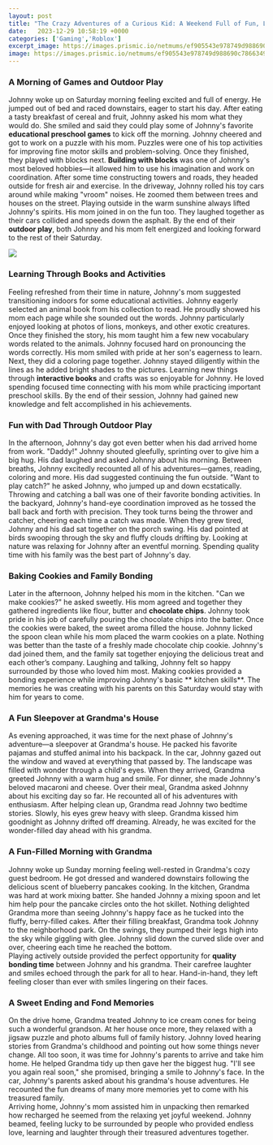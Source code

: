 ```yaml
---
layout: post
title: "The Crazy Adventures of a Curious Kid: A Weekend Full of Fun, Learning and Family"
date:   2023-12-29 10:58:19 +0000
categories: ['Gaming','Roblox']
excerpt_image: https://images.prismic.io/netmums/ef905543e978749d988690c78663494f45049d64_shutterstock_1033653097-1.jpg?auto=compress,format
image: https://images.prismic.io/netmums/ef905543e978749d988690c78663494f45049d64_shutterstock_1033653097-1.jpg?auto=compress,format
---
```


### A Morning of Games and Outdoor Play
Johnny woke up on Saturday morning feeling excited and full of energy. He jumped out of bed and raced downstairs, eager to start his day. After eating a tasty breakfast of cereal and fruit, Johnny asked his mom what they would do. She smiled and said they could play some of Johnny's favorite **educational preschool games** to kick off the morning. 
Johnny cheered and got to work on a puzzle with his mom. Puzzles were one of his top activities for improving fine motor skills and problem-solving. Once they finished, they played with blocks next. **Building with blocks** was one of Johnny's most beloved hobbies—it allowed him to use his imagination and work on coordination. After some time constructing towers and roads, they headed outside for fresh air and exercise. 
In the driveway, Johnny rolled his toy cars around while making "vroom" noises. He zoomed them between trees and houses on the street. Playing outside in the warm sunshine always lifted Johnny's spirits. His mom joined in on the fun too. They laughed together as their cars collided and speeds down the asphalt. By the end of their **outdoor play**, both Johnny and his mom felt energized and looking forward to the rest of their Saturday.

![](https://images.prismic.io/netmums/ef905543e978749d988690c78663494f45049d64_shutterstock_1033653097-1.jpg?auto=compress,format)
### Learning Through Books and Activities  
Feeling refreshed from their time in nature, Johnny's mom suggested transitioning indoors for some educational activities. Johnny eagerly selected an animal book from his collection to read. He proudly showed his mom each page while she sounded out the words. Johnny particularly enjoyed looking at photos of lions, monkeys, and other exotic creatures. 
Once they finished the story, his mom taught him a few new vocabulary words related to the animals. Johnny focused hard on pronouncing the words correctly. His mom smiled with pride at her son's eagerness to learn. Next, they did a coloring page together. Johnny stayed diligently within the lines as he added bright shades to the pictures. 
Learning new things through **interactive books** and crafts was so enjoyable for Johnny. He loved spending focused time connecting with his mom while practicing important preschool skills. By the end of their session, Johnny had gained new knowledge and felt accomplished in his achievements.
### Fun with Dad Through Outdoor Play  
In the afternoon, Johnny's day got even better when his dad arrived home from work. "Daddy!" Johnny shouted gleefully, sprinting over to give him a big hug. His dad laughed and asked Johnny about his morning. Between breaths, Johnny excitedly recounted all of his adventures—games, reading, coloring and more. 
His dad suggested continuing the fun outside. "Want to play catch?" he asked Johnny, who jumped up and down ecstatically. Throwing and catching a ball was one of their favorite bonding activities. In the backyard, Johnny's hand-eye coordination improved as he tossed the ball back and forth with precision. They took turns being the thrower and catcher, cheering each time a catch was made. 
When they grew tired, Johnny and his dad sat together on the porch swing. His dad pointed at birds swooping through the sky and fluffy clouds drifting by. Looking at nature was relaxing for Johnny after an eventful morning. Spending quality time with his family was the best part of Johnny's day.
### Baking Cookies and Family Bonding
Later in the afternoon, Johnny helped his mom in the kitchen. "Can we make cookies?" he asked sweetly. His mom agreed and together they gathered ingredients like flour, butter and **chocolate chips**. Johnny took pride in his job of carefully pouring the chocolate chips into the batter. 
Once the cookies were baked, the sweet aroma filled the house. Johnny licked the spoon clean while his mom placed the warm cookies on a plate. Nothing was better than the taste of a freshly made chocolate chip cookie. Johnny's dad joined them, and the family sat together enjoying the delicious treat and each other’s company. 
Laughing and talking, Johnny felt so happy surrounded by those who loved him most. Making cookies provided a bonding experience while improving Johnny's basic ** kitchen skills**. The memories he was creating with his parents on this Saturday would stay with him for years to come.
### A Fun Sleepover at Grandma's House 
As evening approached, it was time for the next phase of Johnny's adventure—a sleepover at Grandma's house. He packed his favorite pajamas and stuffed animal into his backpack. In the car, Johnny gazed out the window and waved at everything that passed by. The landscape was filled with wonder through a child's eyes.
When they arrived, Grandma greeted Johnny with a warm hug and smile. For dinner, she made Johnny's beloved macaroni and cheese. Over their meal, Grandma asked Johnny about his exciting day so far. He recounted all of his adventures with enthusiasm. After helping clean up, Grandma read Johnny two bedtime stories. Slowly, his eyes grew heavy with sleep. Grandma kissed him goodnight as Johnny drifted off dreaming. Already, he was excited for the wonder-filled day ahead with his grandma. 
### A Fun-Filled Morning with Grandma
Johnny woke up Sunday morning feeling well-rested in Grandma's cozy guest bedroom. He got dressed and wandered downstairs following the delicious scent of blueberry pancakes cooking. In the kitchen, Grandma was hard at work mixing batter. She handed Johnny a mixing spoon and let him help pour the pancake circles onto the hot skillet. 
Nothing delighted Grandma more than seeing Johnny's happy face as he tucked into the fluffy, berry-filled cakes. After their filling breakfast, Grandma took Johnny to the neighborhood park. On the swings, they pumped their legs high into the sky while giggling with glee. Johnny slid down the curved slide over and over, cheering each time he reached the bottom.  
Playing actively outside provided the perfect opportunity for **quality bonding time** between Johnny and his grandma. Their carefree laughter and smiles echoed through the park for all to hear. Hand-in-hand, they left feeling closer than ever with smiles lingering on their faces.
### A Sweet Ending and Fond Memories
On the drive home, Grandma treated Johnny to ice cream cones for being such a wonderful grandson. At her house once more, they relaxed with a jigsaw puzzle and photo albums full of family history. Johnny loved hearing stories from Grandma's childhood and pointing out how some things never change. 
All too soon, it was time for Johnny's parents to arrive and take him home. He helped Grandma tidy up then gave her the biggest hug. "I'll see you again real soon," she promised, bringing a smile to Johnny's face. In the car, Johnny's parents asked about his grandma's house adventures. He recounted the fun dreams of many more memories yet to come with his treasured family.  
Arriving home, Johnny's mom assisted him in unpacking then remarked how recharged he seemed from the relaxing yet joyful weekend. Johnny beamed, feeling lucky to be surrounded by people who provided endless love, learning and laughter through their treasured adventures together.